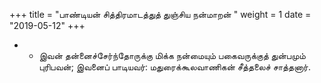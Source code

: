 ﻿+++
title = "பாண்டியன் சித்திரமாடத்துத் துஞ்சிய நன்மாறன்  "
weight = 1
date = "2019-05-12"
+++


- -  இவன் தன்னைச்சேர்ந்தோருக்கு மிக்க நன்மையும் பகைவருக்குத் துன்பமும் புரிபவன்; இவனைப் பாடியவர்: மதுரைக்கூலவாணிகன் சீத்தலைச் சாத்தனார். 
